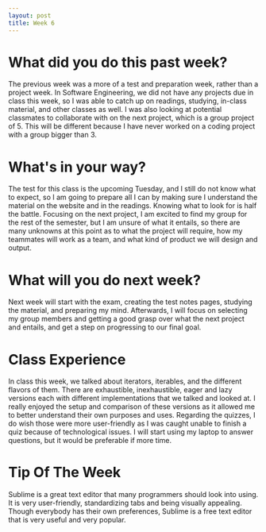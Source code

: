 ```yaml
---
layout: post
title: Week 6
---
```

# What did you do this past week?

The previous week was a more of a test and preparation week, rather than a project week. In Software Engineering, we did not have any projects due in class this week, so I was able to catch up on readings, studying, in-class material, and other classes as well. I was also looking at potential classmates to collaborate with on the next project, which is a group project of 5. This will be different because I have never worked on a coding project with a group bigger than 3.

# What's in your way?

The test for this class is the upcoming Tuesday, and I still do not know what to expect, so I am going to prepare all I can by making sure I understand the material on the website and in the readings. Knowing what to look for is half the battle. Focusing on the next project, I am excited to find my group for the rest of the semester, but I am unsure of what it entails, so there are many unknowns at this point as to what the project will require, how my teammates will work as a team, and what kind of product we will design and output.

# What will you do next week?

Next week will start with the exam, creating the test notes pages, studying the material, and preparing my mind. Afterwards, I will focus on selecting my group members and getting a good grasp over what the next project and entails, and get a step on progressing to our final goal.

# Class Experience

In class this week, we talked about iterators, iterables, and the different flavors of them. There are exhaustible, inexhaustible, eager and lazy versions each with different implementations that we talked and looked at. I really enjoyed the setup and comparison of these versions as it allowed me to better understand their own purposes and uses. Regarding the quizzes, I do wish those were more user-friendly as I was caught unable to finish a quiz because of technological issues. I will start using my laptop to answer questions, but it would be preferable if more time.

# Tip Of The Week
Sublime is a great text editor that many programmers should look into using. It is very user-friendly, standardizing tabs and being visually appealing. Though everybody has their own preferences, Sublime is a free text editor that is very useful and very popular.
